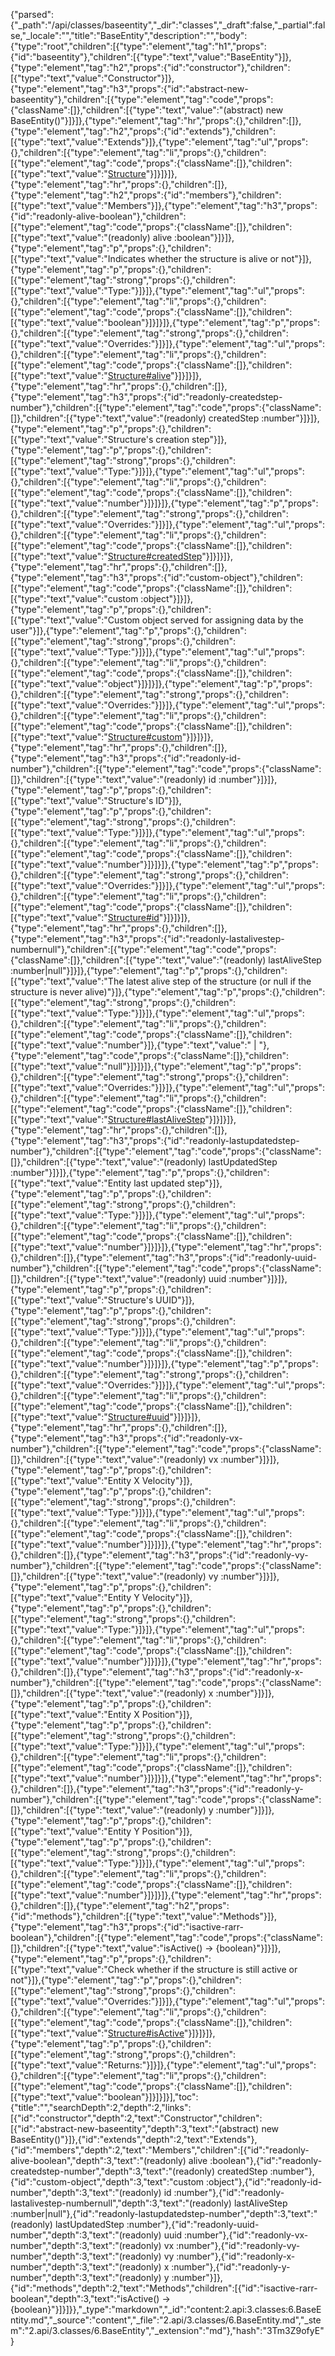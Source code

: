{"parsed":{"_path":"/api/classes/baseentity","_dir":"classes","_draft":false,"_partial":false,"_locale":"","title":"BaseEntity","description":"","body":{"type":"root","children":[{"type":"element","tag":"h1","props":{"id":"baseentity"},"children":[{"type":"text","value":"BaseEntity"}]},{"type":"element","tag":"h2","props":{"id":"constructor"},"children":[{"type":"text","value":"Constructor"}]},{"type":"element","tag":"h3","props":{"id":"abstract-new-baseentity"},"children":[{"type":"element","tag":"code","props":{"className":[]},"children":[{"type":"text","value":"(abstract) new BaseEntity()"}]}]},{"type":"element","tag":"hr","props":{},"children":[]},{"type":"element","tag":"h2","props":{"id":"extends"},"children":[{"type":"text","value":"Extends"}]},{"type":"element","tag":"ul","props":{},"children":[{"type":"element","tag":"li","props":{},"children":[{"type":"element","tag":"code","props":{"className":[]},"children":[{"type":"text","value":"[Structure](Structure.html)"}]}]}]},{"type":"element","tag":"hr","props":{},"children":[]},{"type":"element","tag":"h2","props":{"id":"members"},"children":[{"type":"text","value":"Members"}]},{"type":"element","tag":"h3","props":{"id":"readonly-alive-boolean"},"children":[{"type":"element","tag":"code","props":{"className":[]},"children":[{"type":"text","value":"(readonly) alive :boolean"}]}]},{"type":"element","tag":"p","props":{},"children":[{"type":"text","value":"Indicates whether the structure is alive or not"}]},{"type":"element","tag":"p","props":{},"children":[{"type":"element","tag":"strong","props":{},"children":[{"type":"text","value":"Type:"}]}]},{"type":"element","tag":"ul","props":{},"children":[{"type":"element","tag":"li","props":{},"children":[{"type":"element","tag":"code","props":{"className":[]},"children":[{"type":"text","value":"boolean"}]}]}]},{"type":"element","tag":"p","props":{},"children":[{"type":"element","tag":"strong","props":{},"children":[{"type":"text","value":"Overrides:"}]}]},{"type":"element","tag":"ul","props":{},"children":[{"type":"element","tag":"li","props":{},"children":[{"type":"element","tag":"code","props":{"className":[]},"children":[{"type":"text","value":"[Structure#alive](Structure.html#alive)"}]}]}]},{"type":"element","tag":"hr","props":{},"children":[]},{"type":"element","tag":"h3","props":{"id":"readonly-createdstep-number"},"children":[{"type":"element","tag":"code","props":{"className":[]},"children":[{"type":"text","value":"(readonly) createdStep :number"}]}]},{"type":"element","tag":"p","props":{},"children":[{"type":"text","value":"Structure's creation step"}]},{"type":"element","tag":"p","props":{},"children":[{"type":"element","tag":"strong","props":{},"children":[{"type":"text","value":"Type:"}]}]},{"type":"element","tag":"ul","props":{},"children":[{"type":"element","tag":"li","props":{},"children":[{"type":"element","tag":"code","props":{"className":[]},"children":[{"type":"text","value":"number"}]}]}]},{"type":"element","tag":"p","props":{},"children":[{"type":"element","tag":"strong","props":{},"children":[{"type":"text","value":"Overrides:"}]}]},{"type":"element","tag":"ul","props":{},"children":[{"type":"element","tag":"li","props":{},"children":[{"type":"element","tag":"code","props":{"className":[]},"children":[{"type":"text","value":"[Structure#createdStep](Structure.html#createdStep)"}]}]}]},{"type":"element","tag":"hr","props":{},"children":[]},{"type":"element","tag":"h3","props":{"id":"custom-object"},"children":[{"type":"element","tag":"code","props":{"className":[]},"children":[{"type":"text","value":"custom :object"}]}]},{"type":"element","tag":"p","props":{},"children":[{"type":"text","value":"Custom object served for assigning data by the user"}]},{"type":"element","tag":"p","props":{},"children":[{"type":"element","tag":"strong","props":{},"children":[{"type":"text","value":"Type:"}]}]},{"type":"element","tag":"ul","props":{},"children":[{"type":"element","tag":"li","props":{},"children":[{"type":"element","tag":"code","props":{"className":[]},"children":[{"type":"text","value":"object"}]}]}]},{"type":"element","tag":"p","props":{},"children":[{"type":"element","tag":"strong","props":{},"children":[{"type":"text","value":"Overrides:"}]}]},{"type":"element","tag":"ul","props":{},"children":[{"type":"element","tag":"li","props":{},"children":[{"type":"element","tag":"code","props":{"className":[]},"children":[{"type":"text","value":"[Structure#custom](Structure.html#custom)"}]}]}]},{"type":"element","tag":"hr","props":{},"children":[]},{"type":"element","tag":"h3","props":{"id":"readonly-id-number"},"children":[{"type":"element","tag":"code","props":{"className":[]},"children":[{"type":"text","value":"(readonly) id :number"}]}]},{"type":"element","tag":"p","props":{},"children":[{"type":"text","value":"Structure's ID"}]},{"type":"element","tag":"p","props":{},"children":[{"type":"element","tag":"strong","props":{},"children":[{"type":"text","value":"Type:"}]}]},{"type":"element","tag":"ul","props":{},"children":[{"type":"element","tag":"li","props":{},"children":[{"type":"element","tag":"code","props":{"className":[]},"children":[{"type":"text","value":"number"}]}]}]},{"type":"element","tag":"p","props":{},"children":[{"type":"element","tag":"strong","props":{},"children":[{"type":"text","value":"Overrides:"}]}]},{"type":"element","tag":"ul","props":{},"children":[{"type":"element","tag":"li","props":{},"children":[{"type":"element","tag":"code","props":{"className":[]},"children":[{"type":"text","value":"[Structure#id](Structure.html#id)"}]}]}]},{"type":"element","tag":"hr","props":{},"children":[]},{"type":"element","tag":"h3","props":{"id":"readonly-lastalivestep-numbernull"},"children":[{"type":"element","tag":"code","props":{"className":[]},"children":[{"type":"text","value":"(readonly) lastAliveStep :number|null"}]}]},{"type":"element","tag":"p","props":{},"children":[{"type":"text","value":"The latest alive step of the structure (or null if the structure is never alive)"}]},{"type":"element","tag":"p","props":{},"children":[{"type":"element","tag":"strong","props":{},"children":[{"type":"text","value":"Type:"}]}]},{"type":"element","tag":"ul","props":{},"children":[{"type":"element","tag":"li","props":{},"children":[{"type":"element","tag":"code","props":{"className":[]},"children":[{"type":"text","value":"number"}]},{"type":"text","value":" | "},{"type":"element","tag":"code","props":{"className":[]},"children":[{"type":"text","value":"null"}]}]}]},{"type":"element","tag":"p","props":{},"children":[{"type":"element","tag":"strong","props":{},"children":[{"type":"text","value":"Overrides:"}]}]},{"type":"element","tag":"ul","props":{},"children":[{"type":"element","tag":"li","props":{},"children":[{"type":"element","tag":"code","props":{"className":[]},"children":[{"type":"text","value":"[Structure#lastAliveStep](Structure.html#lastAliveStep)"}]}]}]},{"type":"element","tag":"hr","props":{},"children":[]},{"type":"element","tag":"h3","props":{"id":"readonly-lastupdatedstep-number"},"children":[{"type":"element","tag":"code","props":{"className":[]},"children":[{"type":"text","value":"(readonly) lastUpdatedStep :number"}]}]},{"type":"element","tag":"p","props":{},"children":[{"type":"text","value":"Entity last updated step"}]},{"type":"element","tag":"p","props":{},"children":[{"type":"element","tag":"strong","props":{},"children":[{"type":"text","value":"Type:"}]}]},{"type":"element","tag":"ul","props":{},"children":[{"type":"element","tag":"li","props":{},"children":[{"type":"element","tag":"code","props":{"className":[]},"children":[{"type":"text","value":"number"}]}]}]},{"type":"element","tag":"hr","props":{},"children":[]},{"type":"element","tag":"h3","props":{"id":"readonly-uuid-number"},"children":[{"type":"element","tag":"code","props":{"className":[]},"children":[{"type":"text","value":"(readonly) uuid :number"}]}]},{"type":"element","tag":"p","props":{},"children":[{"type":"text","value":"Structure's UUID"}]},{"type":"element","tag":"p","props":{},"children":[{"type":"element","tag":"strong","props":{},"children":[{"type":"text","value":"Type:"}]}]},{"type":"element","tag":"ul","props":{},"children":[{"type":"element","tag":"li","props":{},"children":[{"type":"element","tag":"code","props":{"className":[]},"children":[{"type":"text","value":"number"}]}]}]},{"type":"element","tag":"p","props":{},"children":[{"type":"element","tag":"strong","props":{},"children":[{"type":"text","value":"Overrides:"}]}]},{"type":"element","tag":"ul","props":{},"children":[{"type":"element","tag":"li","props":{},"children":[{"type":"element","tag":"code","props":{"className":[]},"children":[{"type":"text","value":"[Structure#uuid](Structure.html#uuid)"}]}]}]},{"type":"element","tag":"hr","props":{},"children":[]},{"type":"element","tag":"h3","props":{"id":"readonly-vx-number"},"children":[{"type":"element","tag":"code","props":{"className":[]},"children":[{"type":"text","value":"(readonly) vx :number"}]}]},{"type":"element","tag":"p","props":{},"children":[{"type":"text","value":"Entity X Velocity"}]},{"type":"element","tag":"p","props":{},"children":[{"type":"element","tag":"strong","props":{},"children":[{"type":"text","value":"Type:"}]}]},{"type":"element","tag":"ul","props":{},"children":[{"type":"element","tag":"li","props":{},"children":[{"type":"element","tag":"code","props":{"className":[]},"children":[{"type":"text","value":"number"}]}]}]},{"type":"element","tag":"hr","props":{},"children":[]},{"type":"element","tag":"h3","props":{"id":"readonly-vy-number"},"children":[{"type":"element","tag":"code","props":{"className":[]},"children":[{"type":"text","value":"(readonly) vy :number"}]}]},{"type":"element","tag":"p","props":{},"children":[{"type":"text","value":"Entity Y Velocity"}]},{"type":"element","tag":"p","props":{},"children":[{"type":"element","tag":"strong","props":{},"children":[{"type":"text","value":"Type:"}]}]},{"type":"element","tag":"ul","props":{},"children":[{"type":"element","tag":"li","props":{},"children":[{"type":"element","tag":"code","props":{"className":[]},"children":[{"type":"text","value":"number"}]}]}]},{"type":"element","tag":"hr","props":{},"children":[]},{"type":"element","tag":"h3","props":{"id":"readonly-x-number"},"children":[{"type":"element","tag":"code","props":{"className":[]},"children":[{"type":"text","value":"(readonly) x :number"}]}]},{"type":"element","tag":"p","props":{},"children":[{"type":"text","value":"Entity X Position"}]},{"type":"element","tag":"p","props":{},"children":[{"type":"element","tag":"strong","props":{},"children":[{"type":"text","value":"Type:"}]}]},{"type":"element","tag":"ul","props":{},"children":[{"type":"element","tag":"li","props":{},"children":[{"type":"element","tag":"code","props":{"className":[]},"children":[{"type":"text","value":"number"}]}]}]},{"type":"element","tag":"hr","props":{},"children":[]},{"type":"element","tag":"h3","props":{"id":"readonly-y-number"},"children":[{"type":"element","tag":"code","props":{"className":[]},"children":[{"type":"text","value":"(readonly) y :number"}]}]},{"type":"element","tag":"p","props":{},"children":[{"type":"text","value":"Entity Y Position"}]},{"type":"element","tag":"p","props":{},"children":[{"type":"element","tag":"strong","props":{},"children":[{"type":"text","value":"Type:"}]}]},{"type":"element","tag":"ul","props":{},"children":[{"type":"element","tag":"li","props":{},"children":[{"type":"element","tag":"code","props":{"className":[]},"children":[{"type":"text","value":"number"}]}]}]},{"type":"element","tag":"hr","props":{},"children":[]},{"type":"element","tag":"h2","props":{"id":"methods"},"children":[{"type":"text","value":"Methods"}]},{"type":"element","tag":"h3","props":{"id":"isactive-rarr-boolean"},"children":[{"type":"element","tag":"code","props":{"className":[]},"children":[{"type":"text","value":"isActive() &rarr; {boolean}"}]}]},{"type":"element","tag":"p","props":{},"children":[{"type":"text","value":"Check whether if the structure is still active or not"}]},{"type":"element","tag":"p","props":{},"children":[{"type":"element","tag":"strong","props":{},"children":[{"type":"text","value":"Overrides:"}]}]},{"type":"element","tag":"ul","props":{},"children":[{"type":"element","tag":"li","props":{},"children":[{"type":"element","tag":"code","props":{"className":[]},"children":[{"type":"text","value":"[Structure#isActive](Structure.html#isActive)"}]}]}]},{"type":"element","tag":"p","props":{},"children":[{"type":"element","tag":"strong","props":{},"children":[{"type":"text","value":"Returns:"}]}]},{"type":"element","tag":"ul","props":{},"children":[{"type":"element","tag":"li","props":{},"children":[{"type":"element","tag":"code","props":{"className":[]},"children":[{"type":"text","value":"boolean"}]}]}]}],"toc":{"title":"","searchDepth":2,"depth":2,"links":[{"id":"constructor","depth":2,"text":"Constructor","children":[{"id":"abstract-new-baseentity","depth":3,"text":"(abstract) new BaseEntity()"}]},{"id":"extends","depth":2,"text":"Extends"},{"id":"members","depth":2,"text":"Members","children":[{"id":"readonly-alive-boolean","depth":3,"text":"(readonly) alive :boolean"},{"id":"readonly-createdstep-number","depth":3,"text":"(readonly) createdStep :number"},{"id":"custom-object","depth":3,"text":"custom :object"},{"id":"readonly-id-number","depth":3,"text":"(readonly) id :number"},{"id":"readonly-lastalivestep-numbernull","depth":3,"text":"(readonly) lastAliveStep :number|null"},{"id":"readonly-lastupdatedstep-number","depth":3,"text":"(readonly) lastUpdatedStep :number"},{"id":"readonly-uuid-number","depth":3,"text":"(readonly) uuid :number"},{"id":"readonly-vx-number","depth":3,"text":"(readonly) vx :number"},{"id":"readonly-vy-number","depth":3,"text":"(readonly) vy :number"},{"id":"readonly-x-number","depth":3,"text":"(readonly) x :number"},{"id":"readonly-y-number","depth":3,"text":"(readonly) y :number"}]},{"id":"methods","depth":2,"text":"Methods","children":[{"id":"isactive-rarr-boolean","depth":3,"text":"isActive() &rarr; {boolean}"}]}]}},"_type":"markdown","_id":"content:2.api:3.classes:6.BaseEntity.md","_source":"content","_file":"2.api/3.classes/6.BaseEntity.md","_stem":"2.api/3.classes/6.BaseEntity","_extension":"md"},"hash":"3Tm3Z9ofyE"}